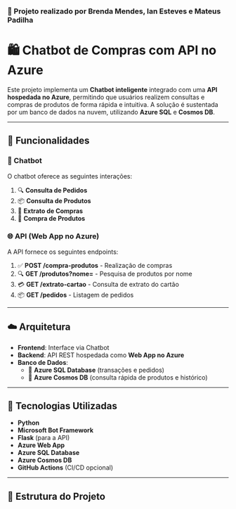 ### 👥 Projeto realizado por Brenda Mendes, Ian Esteves e Mateus Padilha

# 🛍️ Chatbot de Compras com API no Azure

Este projeto implementa um **Chatbot inteligente** integrado com uma **API hospedada no Azure**, permitindo que usuários realizem consultas e compras de produtos de forma rápida e intuitiva. A solução é sustentada por um banco de dados na nuvem, utilizando **Azure SQL** e **Cosmos DB**.

---

## 📌 Funcionalidades

### 🤖 Chatbot
O chatbot oferece as seguintes interações:
1. 🔍 **Consulta de Pedidos**  
2. 📦 **Consulta de Produtos**  
3. 📄 **Extrato de Compras**  
4. 🛒 **Compra de Produtos**

### 🌐 API (Web App no Azure)
A API fornece os seguintes endpoints:
1. ✅ **POST /compra-produtos** - Realização de compras  
2. 🔍 **GET /produtos?nome=** - Pesquisa de produtos por nome  
3. 💳 **GET /extrato-cartao** - Consulta de extrato do cartão  
4. 📦 **GET /pedidos** - Listagem de pedidos

---

## ☁️ Arquitetura

- **Frontend**: Interface via Chatbot
- **Backend**: API REST hospedada como **Web App no Azure**
- **Banco de Dados**: 
  - 📘 **Azure SQL Database** (transações e pedidos)
  - 🔭 **Azure Cosmos DB** (consulta rápida de produtos e histórico)

---

## 🚀 Tecnologias Utilizadas

- **Python** 
- **Microsoft Bot Framework**
- **Flask** (para a API)
- **Azure Web App**
- **Azure SQL Database**
- **Azure Cosmos DB**
- **GitHub Actions** (CI/CD opcional)

---

## 📂 Estrutura do Projeto

